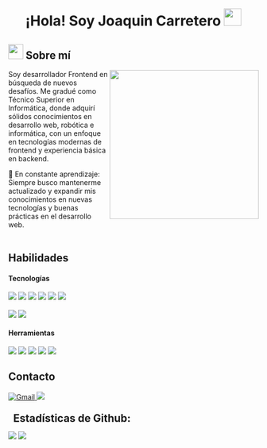 <h1 align="center"><b>¡Hola! Soy Joaquin Carretero </b><img src="https://media.giphy.com/media/hvRJCLFzcasrR4ia7z/giphy.gif" width="35"></h1>

<!-- Acerca de mí -->

## <picture><img src="https://github.com/7oSkaaa/7oSkaaa/blob/main/Images/about_me.gif?raw=true" width=30px></picture> Sobre mí
<picture> <img align="right" src="https://media.giphy.com/media/SWoSkN6DxTszqIKEqv/giphy.gif" width=300px></picture>
<p> Soy desarrollador Frontend en búsqueda de nuevos desafíos. Me gradué como Técnico Superior en Informática, donde adquirí sólidos conocimientos en desarrollo web, robótica e informática, con un enfoque en tecnologías modernas de frontend y experiencia básica en backend. </p>
🌱 En constante aprendizaje: Siempre busco mantenerme actualizado y expandir mis conocimientos en nuevas tecnologías y buenas prácticas en el desarrollo web.
<br> </br>

## Habilidades

<h4> Tecnologías </h4>
<span>
  <img src="https://img.shields.io/badge/javascript-%23323330.svg?style=for-the-badge&logo=javascript&logoColor=%23F7DF1E">
  <img src="https://img.shields.io/badge/typescript-%23007ACC.svg?style=for-the-badge&logo=typescript&logoColor=white">
  <img src="https://img.shields.io/badge/react-%2320232a.svg?style=for-the-badge&logo=react&logoColor=%2361DAFB">
  <img src="https://img.shields.io/badge/Next-black?style=for-the-badge&logo=next.js&logoColor=white">
  <img src="https://img.shields.io/badge/tailwindcss-%2338B2AC.svg?style=for-the-badge&logo=tailwind-css&logoColor=white">
  <img src="https://img.shields.io/badge/bootstrap-%238511FA.svg?style=for-the-badge&logo=bootstrap&logoColor=white">
  <br></br>
  <img src="https://img.shields.io/badge/html5-%23E34F26.svg?style=for-the-badge&logo=html5&logoColor=white">
  <img src="https://img.shields.io/badge/css3-%231572B6.svg?style=for-the-badge&logo=css3&logoColor=white">
</span>

<h4> Herramientas </h4>
<span>
  <img src="https://img.shields.io/badge/figma-%23F24E1E.svg?style=for-the-badge&logo=figma&logoColor=white">
  <img src="https://img.shields.io/badge/git-%23F05033.svg?style=for-the-badge&logo=git&logoColor=white">
  <img src="https://img.shields.io/badge/Trello-%23026AA7.svg?style=for-the-badge&logo=Trello&logoColor=white">
  <img src="https://img.shields.io/badge/Slack-4A154B?style=for-the-badge&logo=slack&logoColor=white">
  <img src="https://img.shields.io/badge/github-%23121011.svg?style=for-the-badge&logo=github&logoColor=white">
</span>
  
## Contacto
<span>
 <a href="mailto:joacarretero4@gmail.com">
  <img src="https://img.shields.io/badge/Gmail-D14836?style=for-the-badge&logo=gmail&logoColor=white" alt="Gmail">
 </a>
 <a href="https://www.linkedin.com/in/joacarretero4/">
  <img src="https://img.shields.io/badge/linkedin-%230077B5.svg?style=for-the-badge&logo=linkedin&logoColor=white">
 </a>
</span>
<br> </br>

<div>
<h2 style="margin: 5px 10px;">Estadísticas de Github:</h2> 

[![](https://github-readme-stats.vercel.app/api?username=JoaquinCarretero&show_icons=true&theme=tokyonight&hide_border=true&locale=en)](https://github.com/JoaquinCarretero)
[![](https://github-readme-streak-stats.herokuapp.com/?user=JoaquinCarretero&theme=material-palenight)](https://github.com/JoaquinCarretero)
</div>




